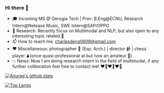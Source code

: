 ### Hi there 👋 

- 🎓 Incoming MS @ Gerogia Tech | Prev: B.Eng@ECNU, Research Intern@Netease Music, SWE Intern@SAP/OPPO 
- 📜 Research: Recently focus on Multimodal and NLP, but also open to any interesting topic related 🙈
- 📫 How to reach me: charlesdeng0609@gmail.com 
- ❤️ Miscellaneous: photographer 📸 (Esp. Arch.) | director 📹 | chess player ♟(once quasi-professional at but now an amateur 👻)
- 💥 News: Now I am doing research intern in the field of multimodal, if any further collboration feel free to contact me! ❤️‍🔥❤️‍🔥❤️‍🔥


[![Anurag's github stats](https://github-readme-stats.vercel.app/api?username=CharlesDDDD&count_private=true&show_icons=true&theme=algolia)](https://github.com/anuraghazra/github-readme-stats)
<!--
**CharlesDDDD/CharlesDDDD** is a ✨ _special_ ✨ repository because its `README.md` (this file) appears on your GitHub profile.

Here are some ideas to get you started:

- 🔭 I’m currently working on ...
- 🌱 I’m currently learning 
- 👯 I’m looking to collaborate on ...
- 🤔 I’m looking for help with ...
- 💬 Ask me about ...
- 📫 How to reach me: 
- 😄 Pronouns: ...
- ⚡ Fun fact: ...
-->
[![Top Langs](https://github-readme-stats.vercel.app/api/top-langs/?username=CharlesDDDD&theme=algolia&layout=compact)](https://github.com/anuraghazra/github-readme-stats)

